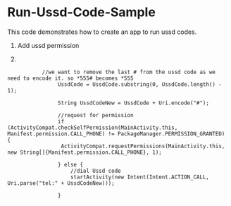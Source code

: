 # Run-Ussd-Code-Sample
This code demonstrates how to create an app to run ussd codes.

1. Add ussd permission
         <uses-permission android:name="android.permission.CALL_PHONE"/>
 
 2.    
 
               //we want to remove the last # from the ussd code as we need to encode it. so *555# becomes *555
                    UssdCode = UssdCode.substring(0, UssdCode.length() - 1);

                    String UssdCodeNew = UssdCode + Uri.encode("#");

                    //request for permission
                    if (ActivityCompat.checkSelfPermission(MainActivity.this, Manifest.permission.CALL_PHONE) != PackageManager.PERMISSION_GRANTED) {
                     ActivityCompat.requestPermissions(MainActivity.this, new String[]{Manifest.permission.CALL_PHONE}, 1);

                    } else {
                        //dial Ussd code
                        startActivity(new Intent(Intent.ACTION_CALL, Uri.parse("tel:" + UssdCodeNew)));

                    }

